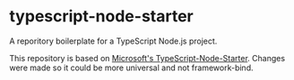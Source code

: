 # typescript-node-starter

A reporitory boilerplate for a TypeScript Node.js project.

This repository is based on [Microsoft's TypeScript-Node-Starter](https://github.com/microsoft/TypeScript-Node-Starter). Changes were made so it could be more universal and not framework-bind.